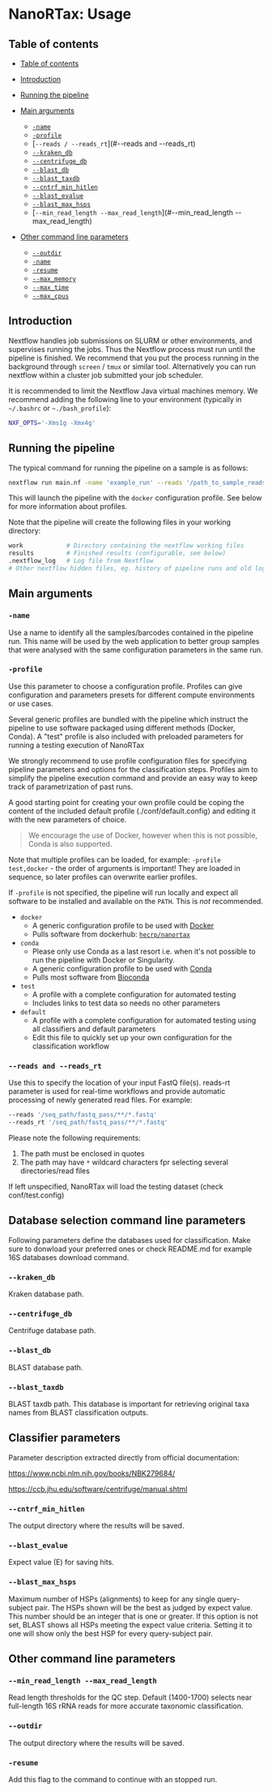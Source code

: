 # NanoRTax: Usage

## Table of contents

* [Table of contents](#table-of-contents)
* [Introduction](#introduction)
* [Running the pipeline](#running-the-pipeline)
* [Main arguments](#main-arguments)
  * [`-name`](#-name)
  * [`-profile`](#-profile)
  * [`--reads / --reads_rt`](#--reads and --reads_rt)
  * [`--kraken_db`](#--kraken_db)
  * [`--centrifuge_db`](#--centrifuge_db)
  * [`--blast_db`](#--blast_db)
  * [`--blast_taxdb`](#--blast_taxdb)
  * [`--cntrf_min_hitlen`](#--cntrf_min_hitlen)
  * [`--blast_evalue`](#--blast_evalue)
  * [`--blast_max_hsps`](#--blast_max_hsps)
  * [`--min_read_length --max_read_length`](#--min_read_length --max_read_length)
 
* [Other command line parameters](#other-command-line-parameters)
  * [`--outdir`](#--outdir)
  * [`-name`](#-name)
  * [`-resume`](#-resume)
  * [`--max_memory`](#--max_memory)
  * [`--max_time`](#--max_time)
  * [`--max_cpus`](#--max_cpus)


## Introduction

Nextflow handles job submissions on SLURM or other environments, and supervises running the jobs. Thus the Nextflow process must run until the pipeline is finished. We recommend that you put the process running in the background through `screen` / `tmux` or similar tool. Alternatively you can run nextflow within a cluster job submitted your job scheduler.

It is recommended to limit the Nextflow Java virtual machines memory. We recommend adding the following line to your environment (typically in `~/.bashrc` or `~./bash_profile`):

```bash
NXF_OPTS='-Xms1g -Xmx4g'
```

## Running the pipeline

The typical command for running the pipeline on a sample is as follows:

```bash
nextflow run main.nf -name 'example_run' --reads '/path_to_sample_reads/*.fastq' -profile docker
```

This will launch the pipeline with the `docker` configuration profile. See below for more information about profiles.

Note that the pipeline will create the following files in your working directory:

```bash
work            # Directory containing the nextflow working files
results         # Finished results (configurable, see below)
.nextflow_log   # Log file from Nextflow
# Other nextflow hidden files, eg. history of pipeline runs and old logs.
```

## Main arguments

### `-name`

Use a name to identify all the samples/barcodes contained in the pipeline run. This name will be used by the web application to better group samples that were analysed with the same configuration parameters in the same run.

### `-profile`

Use this parameter to choose a configuration profile. Profiles can give configuration and parameters presets for different compute environments or use cases.

Several generic profiles are bundled with the pipeline which instruct the pipeline to use software packaged using different methods (Docker, Conda). A "test" profile is also included with preloaded parameters for running a testing execution of NanoRTax

We strongly recommend to use profile configuration files for specifying pipeline parameters and options for the classification steps. Profiles aim to simplify the pipeline execution command and provide an easy way to keep track of parametrization of past runs.

A good starting point for creating your own profile could be coping the content of the included default profile (./conf/default.config) and editing it with the new parameters of choice.

> We encourage the use of Docker, however when this is not possible, Conda is also supported.

Note that multiple profiles can be loaded, for example: `-profile test,docker` - the order of arguments is important!
They are loaded in sequence, so later profiles can overwrite earlier profiles.

If `-profile` is not specified, the pipeline will run locally and expect all software to be installed and available on the `PATH`. This is _not_ recommended.

* `docker`
  * A generic configuration profile to be used with [Docker](http://docker.com/)
  * Pulls software from dockerhub: [`hecrp/nanortax`](http://hub.docker.com/r/nfcore/rtnanopipeline/)
* `conda`
  * Please only use Conda as a last resort i.e. when it's not possible to run the pipeline with Docker or Singularity.
  * A generic configuration profile to be used with [Conda](https://conda.io/docs/)
  * Pulls most software from [Bioconda](https://bioconda.github.io/)
* `test`
  * A profile with a complete configuration for automated testing
  * Includes links to test data so needs no other parameters
* `default`
  * A profile with a complete configuration for automated testing using all classifiers and default parameters
  * Edit this file to quickly set up your own configuration for the classification workflow

<!-- TODO nf-core: Document required command line parameters -->

### `--reads and --reads_rt`

Use this to specify the location of your input FastQ file(s). reads-rt parameter is used for real-time workflows and provide automatic processing of newly generated read files. For example:

```bash
--reads '/seq_path/fastq_pass/**/*.fastq'
--reads_rt '/seq_path/fastq_pass/**/*.fastq'
```

Please note the following requirements:

1. The path must be enclosed in quotes
2. The path may have `*` wildcard characters fpr selecting several directories/read files


If left unspecified, NanoRTax will load the testing dataset (check conf/test.config)

## Database selection command line parameters

Following parameters define the databases used for classification. Make sure to donwload your preferred ones or check README.md for example 16S databases download command.

### `--kraken_db`

Kraken database path.

### `--centrifuge_db`

Centrifuge database path.

### `--blast_db`

BLAST database path.

### `--blast_taxdb`

BLAST taxdb path. This database is important for retrieving original taxa names from BLAST classification outputs.


## Classifier parameters

Parameter description extracted directly from official documentation:

https://www.ncbi.nlm.nih.gov/books/NBK279684/

https://ccb.jhu.edu/software/centrifuge/manual.shtml

### `--cntrf_min_hitlen`

The output directory where the results will be saved.

### `--blast_evalue`

Expect value (E) for saving hits.

### `--blast_max_hsps`

Maximum number of HSPs (alignments) to keep for any single query-subject pair. The HSPs shown will be the best as judged by expect value. This number should be an integer that is one or greater. If this option is not set, BLAST shows all HSPs meeting the expect value criteria. Setting it to one will show only the best HSP for every query-subject pair.


## Other command line parameters

### `--min_read_length --max_read_length`

Read length thresholds for the QC step. Default (1400-1700) selects near full-length 16S rRNA reads for more accurate taxonomic classification.

### `--outdir`

The output directory where the results will be saved.

### `-resume`

Add this flag to the command to continue with an stopped run.
